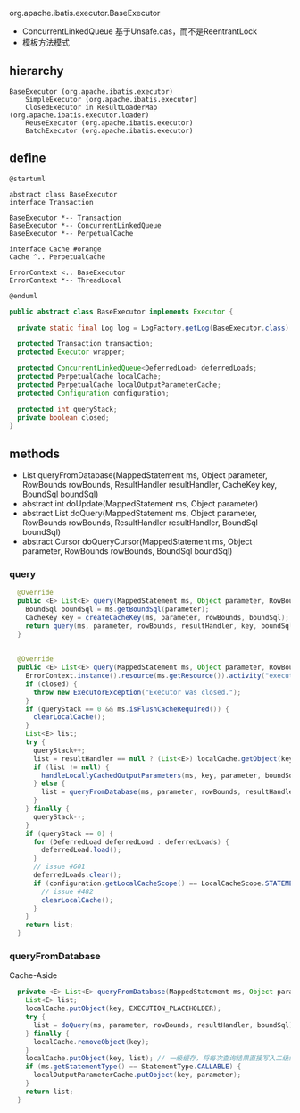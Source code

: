 org.apache.ibatis.executor.BaseExecutor

* ConcurrentLinkedQueue 基于Unsafe.cas，而不是ReentrantLock
* 模板方法模式

## hierarchy
```
BaseExecutor (org.apache.ibatis.executor)
    SimpleExecutor (org.apache.ibatis.executor)
    ClosedExecutor in ResultLoaderMap (org.apache.ibatis.executor.loader)
    ReuseExecutor (org.apache.ibatis.executor)
    BatchExecutor (org.apache.ibatis.executor)
```
## define
```plantuml
@startuml

abstract class BaseExecutor
interface Transaction 

BaseExecutor *-- Transaction
BaseExecutor *-- ConcurrentLinkedQueue
BaseExecutor *-- PerpetualCache

interface Cache #orange
Cache ^.. PerpetualCache

ErrorContext <.. BaseExecutor
ErrorContext *-- ThreadLocal

@enduml
```

```java
public abstract class BaseExecutor implements Executor {

  private static final Log log = LogFactory.getLog(BaseExecutor.class);

  protected Transaction transaction;
  protected Executor wrapper;

  protected ConcurrentLinkedQueue<DeferredLoad> deferredLoads;
  protected PerpetualCache localCache;
  protected PerpetualCache localOutputParameterCache;
  protected Configuration configuration;

  protected int queryStack;
  private boolean closed;
}  
```

## methods
* <E> List<E> queryFromDatabase(MappedStatement ms, Object parameter, RowBounds rowBounds, ResultHandler resultHandler, CacheKey key, BoundSql boundSql)
* abstract int doUpdate(MappedStatement ms, Object parameter)
* abstract <E> List<E> doQuery(MappedStatement ms, Object parameter, RowBounds rowBounds, ResultHandler resultHandler, BoundSql boundSql)
* abstract <E> Cursor<E> doQueryCursor(MappedStatement ms, Object parameter, RowBounds rowBounds, BoundSql boundSql)

### query
```java
  @Override
  public <E> List<E> query(MappedStatement ms, Object parameter, RowBounds rowBounds, ResultHandler resultHandler) throws SQLException {
    BoundSql boundSql = ms.getBoundSql(parameter);
    CacheKey key = createCacheKey(ms, parameter, rowBounds, boundSql); // 一级缓存 构造缓存key
    return query(ms, parameter, rowBounds, resultHandler, key, boundSql);
  }
 
 
  @Override
  public <E> List<E> query(MappedStatement ms, Object parameter, RowBounds rowBounds, ResultHandler resultHandler, CacheKey key, BoundSql boundSql) throws SQLException {
    ErrorContext.instance().resource(ms.getResource()).activity("executing a query").object(ms.getId());
    if (closed) {
      throw new ExecutorException("Executor was closed.");
    }
    if (queryStack == 0 && ms.isFlushCacheRequired()) {
      clearLocalCache();
    }
    List<E> list;
    try {
      queryStack++;
      list = resultHandler == null ? (List<E>) localCache.getObject(key) : null; // PerpetualCache localCache 一级缓存
      if (list != null) {
        handleLocallyCachedOutputParameters(ms, key, parameter, boundSql);
      } else {
        list = queryFromDatabase(ms, parameter, rowBounds, resultHandler, key, boundSql);
      }
    } finally {
      queryStack--;
    }
    if (queryStack == 0) {
      for (DeferredLoad deferredLoad : deferredLoads) {
        deferredLoad.load();
      }
      // issue #601
      deferredLoads.clear();
      if (configuration.getLocalCacheScope() == LocalCacheScope.STATEMENT) {
        // issue #482
        clearLocalCache();
      }
    }
    return list;
  }
```

### queryFromDatabase
Cache-Aside
```java
  private <E> List<E> queryFromDatabase(MappedStatement ms, Object parameter, RowBounds rowBounds, ResultHandler resultHandler, CacheKey key, BoundSql boundSql) throws SQLException {
    List<E> list;
    localCache.putObject(key, EXECUTION_PLACEHOLDER);
    try {
      list = doQuery(ms, parameter, rowBounds, resultHandler, boundSql);
    } finally {
      localCache.removeObject(key);
    }
    localCache.putObject(key, list); // 一级缓存，将每次查询结果直接写入二级缓存。区分二级缓存
    if (ms.getStatementType() == StatementType.CALLABLE) {
      localOutputParameterCache.putObject(key, parameter);
    }
    return list;
  }
```